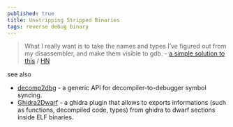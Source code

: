 ```yaml
---
published: true
title: Unstripping Stripped Binaries
tags: reverse debug binary
---
```

> What I really want is to take the names and types I’ve figured out from my disassembler, and make them visible to gdb. - [a simple solution to this](http://lock.cmpxchg8b.com/symbols.html) / [HN](https://news.ycombinator.com/item?id=32603382)

see also
- [decomp2dbg](https://github.com/mahaloz/decomp2dbg) - a generic API for decompiler-to-debugger symbol syncing.
- [Ghidra2Dwarf](https://github.com/cesena/ghidra2dwarf) - a ghidra plugin that allows to exports informations (such as functions, decompiled code, types) from ghidra to dwarf sections inside ELF binaries.
